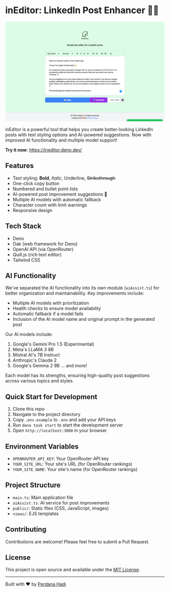 # inEditor: LinkedIn Post Enhancer 📝✨

![inEditor in action](https://github.com/ceroberoz/inEditor/blob/meong/capture.png "inEditor - Beta2 Release")

inEditor is a powerful tool that helps you create better-looking LinkedIn posts with text styling options and AI-powered suggestions. Now with improved AI functionality and multiple model support!

**Try it now**: https://ineditor.deno.dev/

## Features
- Text styling: **Bold**, *Italic*, Underline, ~~Strikethrough~~
- One-click copy button
- Numbered and bullet point lists
- AI-powered post improvement suggestions 🤖
- Multiple AI models with automatic fallback
- Character count with limit warnings
- Responsive design

## Tech Stack
- Deno
- Oak (web framework for Deno)
- OpenAI API (via OpenRouter)
- Quill.js (rich text editor)
- Tailwind CSS

## AI Functionality
We've separated the AI functionality into its own module (`aiAssist.ts`) for better organization and maintainability. Key improvements include:

- Multiple AI models with prioritization
- Health checks to ensure model availability
- Automatic fallback if a model fails
- Inclusion of the AI model name and original prompt in the generated post

Our AI models include:
1. Google's Gemini Pro 1.5 (Experimental)
2. Meta's LLaMA 3 8B
3. Mistral AI's 7B Instruct
4. Anthropic's Claude 2
5. Google's Gemma 2 9B
... and more!

Each model has its strengths, ensuring high-quality post suggestions across various topics and styles.

## Quick Start for Development
1. Clone this repo
2. Navigate to the project directory
3. Copy `.env.example` to `.env` and add your API keys
4. Run `deno task start` to start the development server
5. Open `http://localhost:3000` in your browser

## Environment Variables
- `OPENROUTER_API_KEY`: Your OpenRouter API key
- `YOUR_SITE_URL`: Your site's URL (for OpenRouter rankings)
- `YOUR_SITE_NAME`: Your site's name (for OpenRouter rankings)

## Project Structure
- `main.ts`: Main application file
- `aiAssist.ts`: AI service for post improvements
- `public/`: Static files (CSS, JavaScript, images)
- `views/`: EJS templates

## Contributing
Contributions are welcome! Please feel free to submit a Pull Request.

## License
This project is open source and available under the [MIT License](LICENSE).

---

Built with ❤️ by [Perdana Hadi](https://github.com/ceroberoz)